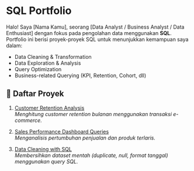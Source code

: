 # SQL Portfolio

Halo! Saya [Nama Kamu], seorang [Data Analyst / Business Analyst / Data Enthusiast] dengan fokus pada pengolahan data menggunakan **SQL**.  
Portfolio ini berisi proyek-proyek SQL untuk menunjukkan kemampuan saya dalam:

- Data Cleaning & Transformation
- Data Exploration & Analysis
- Query Optimization
- Business-related Querying (KPI, Retention, Cohort, dll)

## 📂 Daftar Proyek
1. [Customer Retention Analysis](./project_1_customer_retention/README.md)  
   *Menghitung customer retention bulanan menggunakan transaksi e-commerce.*

2. [Sales Performance Dashboard Queries](./project_2_sales_analysis/README.md)  
   *Menganalisis pertumbuhan penjualan dan produk terlaris.*

3. [Data Cleaning with SQL](./project_3_data_cleaning/README.md)  
   *Membersihkan dataset mentah (duplicate, null, format tanggal) menggunakan query SQL.*

